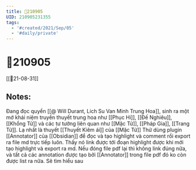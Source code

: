 ```yaml
---
title: 📝210905
UID: 210905231355
tags:
  - '#created/2021/Sep/05'
  - '#daily/private'
---
```

# 📝210905
[[📝21-08-31]]
## Notes:
Đang đọc quyển [[@ Will Durant, Lich Su Van Minh Trung Hoa]], sinh ra một mớ khái niệm truyền thuyết trung hoa như [[Phục Hi]], [[Đế Nghiêu]], [[Khổng Tử]] và các tư tưởng liên quan như [[Mặc Tử]], [[Pháp Gia]], [[Trang Tử]]. Lạ nhất là thuyết [[Thuyết Kiêm ái]] của [[Mặc Tử]]
Thử dùng plugin [[Annotator]] của [[Obsidian]] để đọc và tạo highlight và comment rồi export ra file md trực tiếp luôn.
Thấy nó link được tới đoạn highlight được khi mới tạo highlight và export ra md. Nếu đóng file pdf lại thì không link đúng nữa, và tất cả các annotation được tạo bởi [[Annotator]] trong file pdf đó ko còn được list ra nữa. Sẽ tìm hiểu sau
